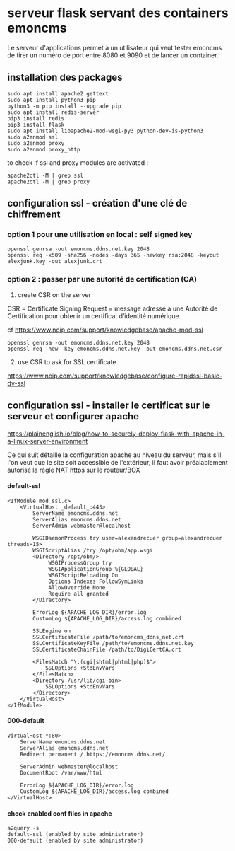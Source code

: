 # serveur flask servant des containers emoncms

Le serveur d'applications permet à un utilisateur qui veut tester emoncms de tirer un numéro de port entre 8080 et 9090 et de lancer un container.


## installation des packages

```
sudo apt install apache2 gettext
sudo apt install python3-pip
python3 -m pip install --upgrade pip
sudo apt install redis-server
pip3 install redis
pip3 install flask
sudo apt install libapache2-mod-wsgi-py3 python-dev-is-python3
sudo a2enmod ssl
sudo a2enmod proxy
sudo a2enmod proxy_http
```
to check if ssl and proxy modules are activated :
```
apache2ctl -M | grep ssl
apache2ctl -M | grep proxy
```
## configuration ssl - création d'une clé de chiffrement

### option 1 pour une utilisation en local : self signed key

```
openssl genrsa -out emoncms.ddns.net.key 2048
openssl req -x509 -sha256 -nodes -days 365 -newkey rsa:2048 -keyout alexjunk.key -out alexjunk.crt
```

### option 2 : passer par une autorité de certification (CA)

1) create CSR on the server

CSR = Certificate Signing Request = message adressé à une Autorité de Certification pour obtenir un certificat d’identité numérique.

cf https://www.noip.com/support/knowledgebase/apache-mod-ssl
```
openssl genrsa -out emoncms.ddns.net.key 2048
openssl req -new -key emoncms.ddns.net.key -out emoncms.ddns.net.csr
```
2) use CSR to ask for SSL certificate

https://www.noip.com/support/knowledgebase/configure-rapidssl-basic-dv-ssl

## configuration ssl - installer le certificat sur le serveur et configurer apache

https://plainenglish.io/blog/how-to-securely-deploy-flask-with-apache-in-a-linux-server-environment

Ce qui suit détaille la configuration apache au niveau du serveur, mais s'il l'on veut que le site soit accessible de l'extérieur, il faut avoir préalablement autorisé la régle NAT https sur le routeur/BOX

#### default-ssl

```
<IfModule mod_ssl.c>
    <VirtualHost _default_:443>
        ServerName emoncms.ddns.net
        ServerAlias emoncms.ddns.net
        ServerAdmin webmaster@localhost

        WSGIDaemonProcess try user=alexandrecuer group=alexandrecuer threads=15>
        WSGIScriptAlias /try /opt/obm/app.wsgi
        <Directory /opt/obm/>
             WSGIProcessGroup try
             WSGIApplicationGroup %{GLOBAL}
             WSGIScriptReloading On
             Options Indexes FollowSymLinks
             AllowOverride None
             Require all granted
        </Directory>

        ErrorLog ${APACHE_LOG_DIR}/error.log
        CustomLog ${APACHE_LOG_DIR}/access.log combined

        SSLEngine on
        SSLCertificateFile /path/to/emoncms_ddns_net.crt
        SSLCertificateKeyFile /path/to/emoncms.ddns.net.key
        SSLCertificateChainFile /path/to/DigiCertCA.crt

        <FilesMatch "\.(cgi|shtml|phtml|php)$">
            SSLOptions +StdEnvVars
        </FilesMatch>
        <Directory /usr/lib/cgi-bin>
            SSLOptions +StdEnvVars
        </Directory>
    </VirtualHost>
</IfModule>
```
#### 000-default
```
VirtualHost *:80>
    ServerName emoncms.ddns.net
    ServerAlias emoncms.ddns.net
    Redirect permanent / https://emoncms.ddns.net/

    ServerAdmin webmaster@localhost
    DocumentRoot /var/www/html

    ErrorLog ${APACHE_LOG_DIR}/error.log
    CustomLog ${APACHE_LOG_DIR}/access.log combined
</VirtualHost>
```

#### check enabled conf files in apache

```
a2query -s
default-ssl (enabled by site administrator)
000-default (enabled by site administrator)
```
